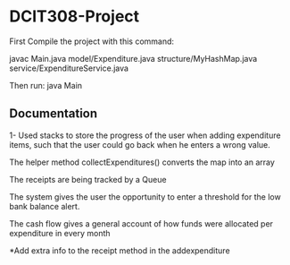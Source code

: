 # DCIT308-Project

First Compile the project with this command:

javac Main.java model/Expenditure.java structure/MyHashMap.java service/ExpenditureService.java


Then run:
java Main



## Documentation
1- Used stacks to store the progress of the user when adding expenditure items, such that the user could go back when he enters a wrong value. 

The helper method collectExpenditures() converts the map into an array

The receipts are being tracked by a Queue

The system gives the user the opportunity to enter a threshold for the low bank balance alert.

The cash  flow gives a general account of how funds were allocated per expenditure in every  month


*Add extra info to the receipt method in the addexpenditure